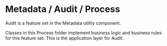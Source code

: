 # Metadata / Audit / Process

Audit is a feature set in the Metadata utility component.
  
Classes in this Process folder implement business logic and business rules for this feature set. This is the application layer for Audit.
